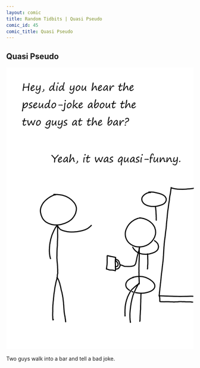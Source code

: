 ```yaml
---
layout: comic
title: Random Tidbits | Quasi Pseudo
comic_id: 45
comic_title: Quasi Pseudo
---
```


## Quasi Pseudo

<img id="img45" class="img-fluid" src="/assets/images/45.png">

Two guys walk into a bar and tell a bad joke.
